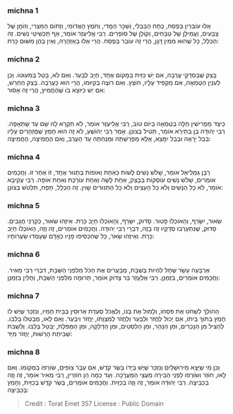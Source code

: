 
### michna 1
אֵלּוּ עוֹבְרִין בְּפֶסַח, כֻּתָּח הַבַּבְלִי, וְשֵׁכָר הַמָּדִי, וְחֹמֶץ הָאֲדוֹמִי, וְזֵתוֹם הַמִּצְרִי, וְזוֹמָן שֶׁל צַבָּעִים, וַעֲמִילָן שֶׁל טַבָּחִים, וְקוֹלָן שֶׁל סוֹפְרִים. רַבִּי אֱלִיעֶזֶר אוֹמֵר, אַף תַּכְשִׁיטֵי נָשִׁים. זֶה הַכְּלָל, כָּל שֶׁהוּא מִמִּין דָּגָן, הֲרֵי זֶה עוֹבֵר בְּפֶסַח. הֲרֵי אֵלּוּ בְאַזְהָרָה, וְאֵין בָּהֶן מִשּׁוּם כָּרֵת:

### michna 2
בָּצֵק שֶׁבְּסִדְקֵי עֲרֵבָה, אִם יֵשׁ כַּזַּיִת בְּמָקוֹם אֶחָד, חַיָּב לְבַעֵר. וְאִם לֹא, בָּטֵל בְּמִעוּטוֹ. וְכֵן לְעִנְיַן הַטֻּמְאָה, אִם מַקְפִּיד עָלָיו, חוֹצֵץ. וְאִם רוֹצֶה בְקִיּוּמוֹ, הֲרֵי הוּא כָעֲרֵבָה. בָּצֵק הַחֵרֵשׁ, אִם יֵשׁ כַּיּוֹצֵא בוֹ שֶׁהֶחֱמִיץ, הֲרֵי זֶה אָסוּר:

### michna 3
כֵּיצַד מַפְרִישִׁין חַלָּה בְטֻמְאָה בְיוֹם טוֹב, רַבִּי אֱלִיעֶזֶר אוֹמֵר, לֹא תִקְרָא לָהּ שֵׁם עַד שֶׁתֵּאָפֶה. רַבִּי יְהוּדָה בֶּן בְּתֵירָא אוֹמֵר, תַּטִּיל בְּצוֹנֵן. אָמַר רַבִּי יְהוֹשֻׁעַ, לֹא זֶה הוּא חָמֵץ שֶׁמֻּזְהָרִים עָלָיו בְּבַל יֵרָאֶה וּבְבַל יִמָּצֵא, אֶלָּא מַפְרַשְׁתָּהּ וּמַנַּחְתָּה עַד הָעֶרֶב, וְאִם הֶחֱמִיצָה, הֶחֱמִיצָה:

### michna 4
רַבָּן גַּמְלִיאֵל אוֹמֵר, שָׁלֹשׁ נָשִׁים לָשׁוֹת כְּאַחַת וְאוֹפוֹת בְּתַנּוּר אֶחָד, זוֹ אַחַר זוֹ. וַחֲכָמִים אוֹמְרִים, שָׁלֹשׁ נָשִׁים עוֹסְקוֹת בַּבָּצֵק, אַחַת לָשָׁה וְאַחַת עוֹרֶכֶת וְאַחַת אוֹפָה. רַבִּי עֲקִיבָא אוֹמֵר, לֹא כָל הַנָּשִׁים וְלֹא כָל הָעֵצִים וְלֹא כָל הַתַּנּוּרִים שָׁוִין. זֶה הַכְּלָל, תָּפַח, תִּלְטֹשׁ בְּצוֹנֵן:

### michna 5
שִׂאוּר, יִשָּׂרֵף, וְהָאוֹכְלוֹ פָטוּר. סָדוּק, יִשָּׂרֵף, וְהָאוֹכְלוֹ חַיָּב כָּרֵת. אֵיזֶהוּ שִׂאוּר, כְּקַרְנֵי חֲגָבִים. סָדוּק, שֶׁנִּתְעָרְבוּ סְדָקָיו זֶה בָזֶה, דִּבְרֵי רַבִּי יְהוּדָה. וַחֲכָמִים אוֹמְרִים, זֶה וָזֶה, הָאוֹכְלוֹ חַיָּב כָּרֵת. וְאֵיזֶהוּ שְׂאֹר, כָּל שֶׁהִכְסִיפוּ פָנָיו כְּאָדָם שֶׁעָמְדוּ שַׂעֲרוֹתָיו:

### michna 6
אַרְבָּעָה עָשָׂר שֶׁחָל לִהְיוֹת בְּשַׁבָּת, מְבַעֲרִים אֶת הַכֹּל מִלִּפְנֵי הַשַּׁבָּת, דִּבְרֵי רַבִּי מֵאִיר. וַחֲכָמִים אוֹמְרִים, בִּזְמַנָּן. רַבִּי אֶלְעָזָר בַּר צָדוֹק אוֹמֵר, תְּרוּמָה מִלִּפְנֵי הַשַּׁבָּת, וְחֻלִּין בִּזְמַנָּן:

### michna 7
הַהוֹלֵךְ לִשְׁחֹט אֶת פִּסְחוֹ, וְלָמוּל אֶת בְּנוֹ, וְלֶאֱכֹל סְעֻדַּת אֵרוּסִין בְּבֵית חָמִיו, וְנִזְכַּר שֶׁיֶּשׁ לוֹ חָמֵץ בְּתוֹךְ בֵּיתוֹ, אִם יָכוֹל לַחֲזֹר וּלְבַעֵר וְלַחֲזֹר לְמִצְוָתוֹ, יַחֲזֹר וִיבַעֵר. וְאִם לָאו, מְבַטְּלוֹ בְלִבּוֹ. לְהַצִּיל מִן הַנָּכְרִים, וּמִן הַנָּהָר, וּמִן הַלִּסְטִים, וּמִן הַדְּלֵקָה, וּמִן הַמַּפֹּלֶת, יְבַטֵּל בְּלִבּוֹ. וְלִשְׁבֹּת שְׁבִיתַת הָרְשׁוּת, יַחֲזֹר מִיָּד:

### michna 8
וְכֵן מִי שֶׁיָּצָא מִירוּשָׁלַיִם וְנִזְכַּר שֶׁיֶּשׁ בְּיָדוֹ בְּשַׂר קֹדֶשׁ, אִם עָבַר צוֹפִים, שׂוֹרְפוֹ בִמְקוֹמוֹ. וְאִם לָאו, חוֹזֵר וְשׂוֹרְפוֹ לִפְנֵי הַבִּירָה מֵעֲצֵי הַמַּעֲרָכָה. וְעַד כַּמָּה הֵן חוֹזְרִין, רַבִּי מֵאִיר אוֹמֵר, זֶה וָזֶה בְכַבֵּיצָה. רַבִּי יְהוּדָה אוֹמֵר, זֶה וָזֶה בְכַזָּיִת. וַחֲכָמִים אוֹמְרִים, בְּשַׂר קֹדֶשׁ בְּכַזַּיִת, וְחָמֵץ בְּכַבֵּיצָה:

>Credit : Torat Emet 357
>License : Public Domain 
